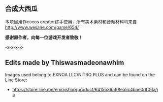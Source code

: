 ## 合成大西瓜
本项目用作cocos creator练手使用，所有美术素材和音频材料均来自 http://www.wesane.com/game/654/

**感谢原作者，向每一位游戏开发者致敬！**

-x-x-x-x-

## Edits made by Thiswasmadeonawhim
Images used belong to EXNOA LLC/NITRO PLUS and can be found on the Line Store:
- https://store.line.me/emojishop/product/6415539a98ea5c4bae0df06a/ja
